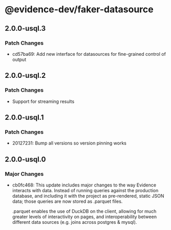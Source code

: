 # @evidence-dev/faker-datasource

## 2.0.0-usql.3

### Patch Changes

- cd57ba69: Add new interface for datasources for fine-grained control of output

## 2.0.0-usql.2

### Patch Changes

- Support for streaming results

## 2.0.0-usql.1

### Patch Changes

- 20127231: Bump all versions so version pinning works

## 2.0.0-usql.0

### Major Changes

- cb0fc468: This update includes major changes to the way Evidence interacts with data.
  Instead of running queries against the production database, and including it
  with the project as pre-rendered, static JSON data; those queries are now stored as .parquet files.

  .parquet enables the use of DuckDB on the client, allowing for much greater levels of interactivity
  on pages, and interoperability between different data sources (e.g. joins across postgres & mysql).
